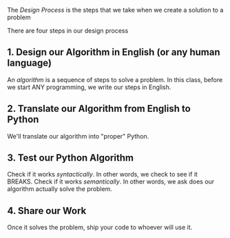 The *Design Process* is the steps that we take when we create a solution to a problem

There are four steps in our design process

## 1. Design our Algorithm in English (or any human language)
An *algorithm* is a sequence of steps to solve a problem.
In this class, before we start ANY programming, we write our steps in English.

## 2. Translate our Algorithm from English to Python
We'll translate our algorithm into "proper" Python.

## 3. Test our Python Algorithm
Check if it works *syntactically*. In other words, we check to see if it BREAKS. 
Check if it works *semantically*. In other words, we ask does our algorithm actually solve the problem.

## 4. Share our Work
Once it solves the problem, ship your code to whoever will use it.